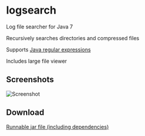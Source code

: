 logsearch
=========

Log file searcher for Java 7

Recursively searches directories and compressed files

Supports [Java regular expressions](http://docs.oracle.com/javase/7/docs/api/java/util/regex/Pattern.html)

Includes large file viewer

Screenshots
-----------

![Screenshot](https://dl.dropboxusercontent.com/u/8069847/logsearch.png)

Download
--------

[Runnable jar file (including dependencies)](https://dl.dropboxusercontent.com/u/8069847/logsearchexe.jar)
